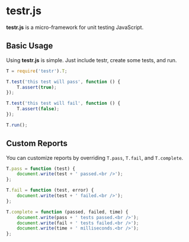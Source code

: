# testr.js

**testr.js** is a micro-framework for unit testing JavaScript.

## Basic Usage

Using **testr.js** is simple. Just include testr, create some tests, and run.

```javascript
T = require('testr').T;

T.test('this test will pass', function () {
    T.assert(true);
});

T.test('this test will fail', function () {
    T.assert(false);
});

T.run();
```

## Custom Reports

You can customize reports by overriding `T.pass`, `T.fail`, and `T.complete`.

```javascript
T.pass = function (test) {
    document.write(test + ' passed.<br />');
};

T.fail = function (test, error) {
    document.write(test + ' failed.<br />');
};

T.complete = function (passed, failed, time) {
    document.write(pass + ' tests passed.<br />');
    document.write(fail + ' tests failed.<br />');
    document.write(time + ' milliseconds.<br />');
};
```
